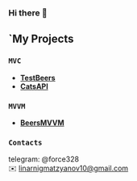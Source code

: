 ### Hi there 👋

<!--
**Karl328/Karl328** is a ✨ _special_ ✨ repository because its `README.md` (this file) appears on your GitHub profile.



Here are some ideas to get you started:
ff
- 🔭 I’m currently working on ...
- 🌱 I’m currently learning ...
- 👯 I’m looking to collaborate on ...
- 🤔 I’m looking for help with ...
- 💬 Ask me about ...
- 📫 How to reach me: ...
- 😄 Pronouns: ...
- ⚡ Fun fact: ...
-->
## `My Projects 
### `MVC`
- **<a href="https://github.com/Karl328/TestBeers">TestBeers</a>**
- **<a href="https://github.com/Karl328/CatsAPI">CatsAPI</a>**
### `MVVM`
- **<a href="https://github.com/Karl328/BeersMVVM">BeersMVVM</a>**
### `Contacts`
telegram: @force328 <br>
✉️ linarnigmatzyanov10@gmail.com
